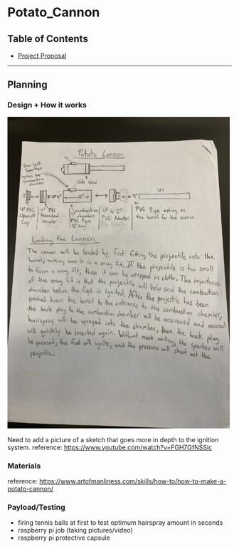 # Potato_Cannon

## Table of Contents
* [Project Proposal](#Planning)
---

## Planning

### Design + How it works

<img src="https://raw.githubusercontent.com/slynch66/Potato_Cannon/main/Images/Cannon-Planning.jpg" width = 500 height = 700\>

Need to add a picture of a sketch that goes more in depth to the ignition system.
reference: https://www.youtube.com/watch?v=FGH7GfNSSic

### Materials

reference: https://www.artofmanliness.com/skills/how-to/how-to-make-a-potato-cannon/

### Payload/Testing
  - firing tennis balls at first to test optimum hairspray amount in seconds
  - raspberry pi job (taking pictures/video)
  - raspberry pi protective capsule
